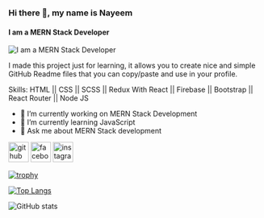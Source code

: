 ### Hi there 👋, my name is Nayeem
#### I am a MERN Stack Developer
![I am a MERN Stack Developer](https://scontent.fdac99-1.fna.fbcdn.net/v/t39.30808-6/422852295_401829042369985_5263378266393185230_n.jpg?_nc_cat=105&ccb=1-7&_nc_sid=5f2048&_nc_eui2=AeFIDVKQ7EdBH8oi5_baSPXAMpR_NyFzmVMylH83IXOZU1nQsdj6toeVjRiLKw2OxHx23VW1TM_Jhery_0SZGTla&_nc_ohc=JvXCwwWWZEQAb6iB3y0&_nc_ht=scontent.fdac99-1.fna&oh=00_AfD82sUzenF3XUEDCyakp55acaBseaYIIPdMqO88s8A7SA&oe=662F1C97)

I made this project just for learning, it allows you to create nice and simple GitHub Readme files that you can copy/paste and use in your profile.

Skills:  HTML || CSS || SCSS || Redux With React || Firebase || Bootstrap ||  React Router || Node JS

- 🔭 I’m currently working on MERN Stack Development 
- 🌱 I’m currently learning JavaScript 
- 💬 Ask me about MERN Stack development  


[<img src='https://cdn.jsdelivr.net/npm/simple-icons@3.0.1/icons/github.svg' alt='github' height='40'>](https://github.com/mnayeemi)  [<img src='https://cdn.jsdelivr.net/npm/simple-icons@3.0.1/icons/facebook.svg' alt='facebook' height='40'>](https://www.facebook.com/mnayeemi)  [<img src='https://cdn.jsdelivr.net/npm/simple-icons@3.0.1/icons/instagram.svg' alt='instagram' height='40'>](https://www.instagram.com/m_nayeem_i/)  

[![trophy](https://github-profile-trophy.vercel.app/?username=mnayeemi)](https://github.com/ryo-ma/github-profile-trophy)

[![Top Langs](https://github-readme-stats.vercel.app/api/top-langs/?username=mnayeemi)](https://github.com/anuraghazra/github-readme-stats)

![GitHub stats](https://github-readme-stats.vercel.app/api?username=mnayeemi&show_icons=true&count_private=true)  

